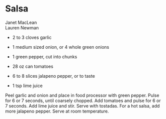 # Salsa

Janet MacLean<br/>
Lauren Newman

- 2 to 3 cloves garlic
- 1 medium sized onion, or 4 whole green onions
- 1 green pepper, cut into chunks

- 28 oz can tomatoes
- 6 to 8 slices jalapeno pepper, or to taste
- 1 tsp lime juice

Peel garlic and onion and place in food processor with green pepper. Pulse for 6 or 7 seconds, until coarsely chopped. Add tomatoes and pulse for 6 or 7 seconds. Add lime juice and stir. Serve with tostadas. For a hot salsa, add more jalapeno pepper. Serve at room temperature.